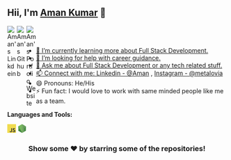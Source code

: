 ## Hii, I'm [Aman Kumar](https://github.com/Aman7080) 👋


<a href="https://www.linkedin.com/in/aman-kumar-67ba93249/">
  <img align="left" alt="Aman's Linkdein" width="22px" src="https://cdn.jsdelivr.net/npm/simple-icons@v8/icons/linkedin.svg" />
</a>

<a href="https://github.com/Aman7080">
  <img align="left" alt="Aman's Github" width="22px" src="https://cdn.jsdelivr.net/npm/simple-icons@v8/icons/github.svg" />
</a>

<a href ="https://aman7080.github.io/">
<img align="left" width="22px" alt="Aman's Portfolio Website" src="https://unpkg.com/simple-icons@v8/icons/aiohttp.svg"
</a>  

<br/>
<br/>



- 🌱 I’m currently learning more about Full Stack Development.
- 🤔 I’m looking for help with career guidance.
- 💬 Ask me about Full Stack Development or any tech related stuff.
- 📫 Connect with me: [Linkedin - @Aman](https://www.linkedin.com/in/aman-kumar-67ba93249/) , [Instagram - @metalovia](https://instagram.com/metalovia)
- 😄 Pronouns: He/His
- ⚡ Fun fact: I would love to work with same minded people like me as a team.




**Languages and Tools:**  

<code><img height="20" src="https://raw.githubusercontent.com/github/explore/80688e429a7d4ef2fca1e82350fe8e3517d3494d/topics/javascript/javascript.png"></code>
<code><img height="20" src="https://raw.githubusercontent.com/github/explore/80688e429a7d4ef2fca1e82350fe8e3517d3494d/topics/nodejs/nodejs.png"></code>    


<div align="center">

### Show some ❤️ by starring some of the repositories!

</div>
